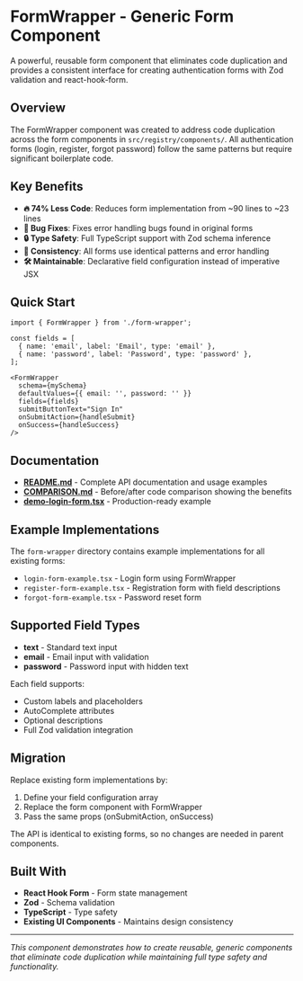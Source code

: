 # FormWrapper - Generic Form Component

A powerful, reusable form component that eliminates code duplication and provides a consistent interface for creating authentication forms with Zod validation and react-hook-form.

## Overview

The FormWrapper component was created to address code duplication across the form components in `src/registry/components/`. All authentication forms (login, register, forgot password) follow the same patterns but require significant boilerplate code.

## Key Benefits

- **🔥 74% Less Code**: Reduces form implementation from ~90 lines to ~23 lines
- **🐛 Bug Fixes**: Fixes error handling bugs found in original forms
- **🔒 Type Safety**: Full TypeScript support with Zod schema inference
- **🎯 Consistency**: All forms use identical patterns and error handling
- **🛠️ Maintainable**: Declarative field configuration instead of imperative JSX

## Quick Start

```tsx
import { FormWrapper } from './form-wrapper';

const fields = [
  { name: 'email', label: 'Email', type: 'email' },
  { name: 'password', label: 'Password', type: 'password' },
];

<FormWrapper
  schema={mySchema}
  defaultValues={{ email: '', password: '' }}
  fields={fields}
  submitButtonText="Sign In"
  onSubmitAction={handleSubmit}
  onSuccess={handleSuccess}
/>
```

## Documentation

- **[README.md](./README.md)** - Complete API documentation and usage examples
- **[COMPARISON.md](./COMPARISON.md)** - Before/after code comparison showing the benefits
- **[demo-login-form.tsx](./demo-login-form.tsx)** - Production-ready example

## Example Implementations

The `form-wrapper` directory contains example implementations for all existing forms:

- `login-form-example.tsx` - Login form using FormWrapper
- `register-form-example.tsx` - Registration form with field descriptions
- `forgot-form-example.tsx` - Password reset form

## Supported Field Types

- **text** - Standard text input
- **email** - Email input with validation
- **password** - Password input with hidden text

Each field supports:
- Custom labels and placeholders
- AutoComplete attributes
- Optional descriptions
- Full Zod validation integration

## Migration

Replace existing form implementations by:

1. Define your field configuration array
2. Replace the form component with FormWrapper
3. Pass the same props (onSubmitAction, onSuccess)

The API is identical to existing forms, so no changes are needed in parent components.

## Built With

- **React Hook Form** - Form state management
- **Zod** - Schema validation
- **TypeScript** - Type safety
- **Existing UI Components** - Maintains design consistency

---

*This component demonstrates how to create reusable, generic components that eliminate code duplication while maintaining full type safety and functionality.*